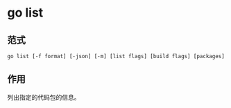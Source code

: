 # go list

## 范式

`go list [-f format] [-json] [-m] [list flags] [build flags] [packages]`

## 作用

列出指定的代码包的信息。

